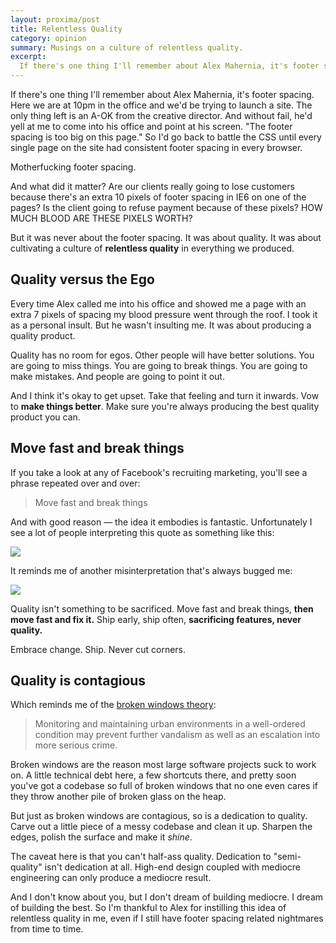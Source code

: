 ```yaml
---
layout: proxima/post
title: Relentless Quality
category: opinion
summary: Musings on a culture of relentless quality.
excerpt:
  If there's one thing I'll remember about Alex Mahernia, it's footer spacing. Here we are at 10pm in the office and we'd be trying to launch a site. The only thing left is an A-OK from the creative director. And without fail, he'd yell at me to come into his office and point at his screen. "The footer spacing is too big on this page." So I'd go back to battle the CSS until every single page on the site had consistent footer spacing in every browser.
---
```


If there's one thing I'll remember about Alex Mahernia, it's footer spacing. Here we are at 10pm in the office and we'd be trying to launch a site. The only thing left is an A-OK from the creative director. And without fail, he'd yell at me to come into his office and point at his screen. "The footer spacing is too big on this page." So I'd go back to battle the CSS until every single page on the site had consistent footer spacing in every browser.

Motherfucking footer spacing.

And what did it matter? Are our clients really going to lose customers because there's an extra 10 pixels of footer spacing in IE6 on one of the pages? Is the client going to refuse payment because of these pixels? HOW MUCH BLOOD ARE THESE PIXELS WORTH?

But it was never about the footer spacing. It was about quality. It was about cultivating a culture of **relentless quality** in everything we produced.

## Quality versus the Ego

Every time Alex called me into his office and showed me a page with an extra 7 pixels of spacing my blood pressure went through the roof. I took it as a personal insult. But he wasn't insulting me. It was about producing a quality product.

Quality has no room for egos. Other people will have better solutions. You are going to miss things. You are going to break things. You are going to make mistakes. And people are going to point it out.

And I think it's okay to get upset. Take that feeling and turn it inwards. Vow to **make things better**. Make sure you're always producing the best quality product you can.

## Move fast and break things

If you take a look at any of Facebook's recruiting marketing, you'll see a phrase repeated over and over:

> Move fast and break things

And with good reason — the idea it embodies is fantastic. Unfortunately I see a lot of people interpreting this quote as something like this:

 <div class="figure"><img src="https://assets.warpspire.com/images/relentless-quality/breakthings.png" /></div>

It reminds me of another misinterpretation that's always bugged me:

 <div class="figure"><img src="https://assets.warpspire.com/images/relentless-quality/shipfast.png" /></div>

Quality isn't something to be sacrificed.  Move fast and break things, **then move fast and fix it.**  Ship early, ship often, **sacrificing features, never quality.**

Embrace change. Ship. Never cut corners.

## Quality is contagious

Which reminds me of the [broken windows theory](http://en.wikipedia.org/wiki/Broken_windows_theory):

> Monitoring and maintaining urban environments in a well-ordered condition may prevent further vandalism as well as an escalation into more serious crime.

Broken windows are the reason most large software projects suck to work on. A little technical debt here, a few shortcuts there, and pretty soon you've got a codebase so full of broken windows that no one even cares if they throw another pile of broken glass on the heap.

But just as broken windows are contagious, so is a dedication to quality. Carve out a little piece of a messy codebase and clean it up. Sharpen the edges, polish the surface and make it *shine*.

The caveat here is that you can't half-ass quality. Dedication to "semi-quality" isn't dedication at all. High-end design coupled with mediocre engineering can only produce a mediocre result.

And I don't know about you, but I don't dream of building mediocre. I dream of building the best. So I'm thankful to Alex for instilling this idea of relentless quality in me, even if I still have footer spacing related nightmares from time to time.
